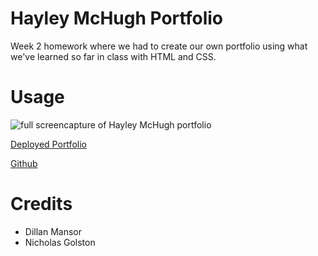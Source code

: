 # Hayley McHugh Portfolio

Week 2 homework where we had to create our own portfolio using what we've learned so far in class with HTML and CSS. 

# Usage

<img src="./assets/images/updatedportfolioscreencapture.jpeg" alt="full screencapture of Hayley McHugh portfolio">

<a href="https://hayleymchugh.github.io/Hayley-McHugh-Portfolio/">Deployed Portfolio</a>

<a href="https://github.com/HayleyMcHugh/Hayley-McHugh-Portfolio.git">Github</a>

# Credits
 - Dillan Mansor
 - Nicholas Golston
